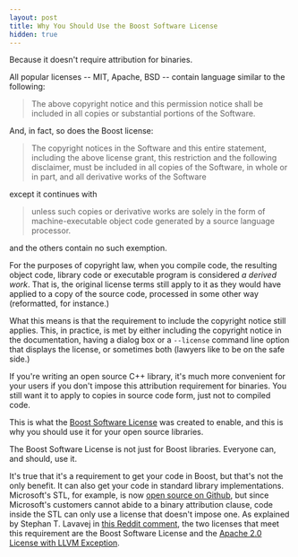 ```yaml
---
layout: post
title: Why You Should Use the Boost Software License
hidden: true
---
```


Because it doesn't require attribution for binaries.

All popular licenses -- MIT, Apache, BSD -- contain language similar
to the following:

> The above copyright notice and this permission notice shall be
> included in all copies or substantial portions of the Software.

And, in fact, so does the Boost license:

> The copyright notices in the Software and this entire statement, including
> the above license grant, this restriction and the following disclaimer,
> must be included in all copies of the Software, in whole or in part, and
> all derivative works of the Software

except it continues with

> unless such copies or derivative works are solely in the form of
> machine-executable object code generated by a source language processor.

and the others contain no such exemption.

For the purposes of copyright law, when you compile code, the resulting
object code, library code or executable program is considered _a derived
work_. That is, the original license terms still apply to it as they would
have applied to a copy of the source code, processed in some other way
(reformatted, for instance.)

What this means is that the requirement to include the copyright notice
still applies. This, in practice, is met by either including the copyright
notice in the documentation, having a dialog box or a `--license` command
line option that displays the license, or sometimes both (lawyers like to
be on the safe side.)

If you're writing an open source C++ library, it's much more convenient for
your users if you don't impose this attribution requirement for binaries.
You still want it to apply to copies in source code form, just not to
compiled code.

This is what the
[Boost Software License](https://www.boost.org/LICENSE_1_0.txt) was created
to enable, and this is why you should use it for your open source libraries.

The Boost Software License is not just for Boost libraries. Everyone can,
and should, use it.

It's true that it's a requirement to get your code in Boost, but that's not
the only benefit. It can also get your code in standard library
implementations. Microsoft's STL, for example, is now
[open source on Github](https://github.com/microsoft/STL), but since
Microsoft's customers cannot abide to a binary attribution clause, code
inside the STL can only use a license that doesn't impose one. As explained
by Stephan T. Lavavej in [this Reddit comment](https://www.reddit.com/r/cpp/comments/gr18ig/faster_integer_parsing/frxbit4/),
the two licenses that meet this requirement are the Boost Software License and the
[Apache 2.0 License with LLVM Exception](https://llvm.org/foundation/relicensing/LICENSE.txt).
